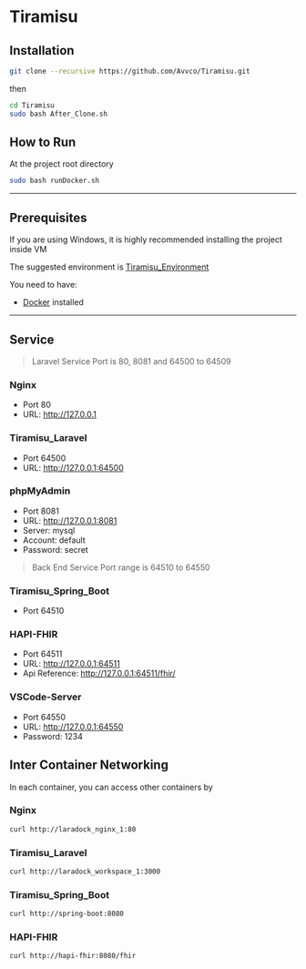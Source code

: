 # Tiramisu

## Installation

``` bash
git clone --recursive https://github.com/Avvco/Tiramisu.git 
```

then

```bash
cd Tiramisu
sudo bash After_Clone.sh
```

## How to Run

At the project root directory

```bash
sudo bash runDocker.sh
```

---

## Prerequisites

If you are using Windows, it is highly recommended installing the project inside VM

The suggested environment is [Tiramisu_Environment](https://github.com/Avvco/Tiramisu_Environment)

You need to have:

- [Docker](https://www.docker.com/) installed

---

## Service

> Laravel Service Port is 80, 8081 and 64500 to 64509

### Nginx

- Port 80
- URL: <http://127.0.0.1>

### Tiramisu_Laravel

- Port 64500
- URL: <http://127.0.0.1:64500>

### phpMyAdmin

- Port 8081
- URL: <http://127.0.0.1:8081>
- Server: mysql
- Account: default
- Password: secret

> Back End Service Port range is 64510 to 64550

### Tiramisu_Spring_Boot

- Port
64510

### HAPI-FHIR

- Port 64511
- URL: <http://127.0.0.1:64511>
- Api Reference: <http://127.0.0.1:64511/fhir/>

### VSCode-Server

- Port 64550
- URL: <http://127.0.0.1:64550>
- Password: 1234

## Inter Container Networking

In each container, you can access other containers by

### Nginx

``` bash
curl http://laradock_nginx_1:80
```

### Tiramisu_Laravel

``` bash
curl http://laradock_workspace_1:3000
```

### Tiramisu_Spring_Boot

``` bash
curl http://spring-boot:8080
```

### HAPI-FHIR

``` bash
curl http://hapi-fhir:8080/fhir
```